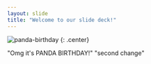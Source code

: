 ```yaml
---
layout: slide
title: "Welcome to our slide deck!"
---
```


![panda-birthday](https://cloud.githubusercontent.com/assets/16547949/25400994/60f64804-29c2-11e7-8a6d-4401d7d294b9.jpg)
{: .center}

"Omg it's PANDA BIRTHDAY!"
"second change"
